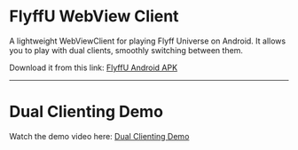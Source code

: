 # FlyffU WebView Client

A lightweight WebViewClient for playing Flyff Universe on Android. It allows you to play with dual clients, smoothly switching between them.

Download it from this link: [FlyffU Android APK](https://github.com/ils94/FlyffUAndroid/releases/download/release/FlyffUAndroid.apk)

---

# Dual Clienting Demo

Watch the demo video here: [Dual Clienting Demo](https://streamable.com/0173y4)
